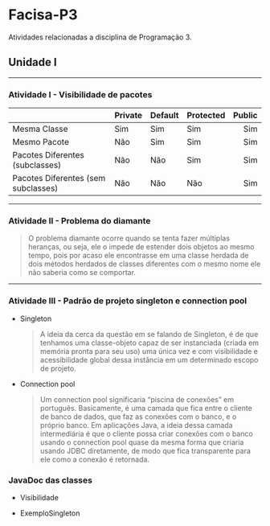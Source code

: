 # Facisa-P3

Atividades relacionadas a disciplina de Programação 3.

## Unidade I
----------
### Atividade I - Visibilidade de pacotes


|                                     | Private | Default | Protected | Public |
|-------------------------------------|---------|:--------| :---------|-------:|
| Mesma Classe                        |   Sim   |   Sim   |    Sim    |   Sim  |
| Mesmo Pacote                        |   Não   |   Sim   |    Sim    |   Sim  |
| Pacotes Diferentes (subclasses)     |   Não   |   Não   |    Sim    |   Sim  |
| Pacotes Diferentes (sem subclasses) |   Não   |   Não   |    Não    |   Sim  |
________________________________________________________________________________________________________________________________________

### Atividade II - Problema do diamante

>  O problema diamante ocorre quando se tenta fazer múltiplas heranças, ou seja, ele o impede de estender dois objetos ao mesmo tempo, pois por acaso ele encontrasse em uma classe herdada de dois métodos herdados de classes diferentes com o mesmo nome ele não saberia como se comportar.

________________________________________________________________________________________________________________________________________

### Atividade III - Padrão de projeto singleton e connection pool

* Singleton

    > A ideia da cerca da questão em se falando de Singleton, é de que tenhamos uma classe-objeto capaz de ser instanciada (criada em memória pronta para seu uso) uma única vez e com visibilidade e acessibilidade global dessa instância em um determinado escopo de projeto. 
    
* Connection pool

    > Um connection pool significaria “piscina de conexões” em português. Basicamente, é uma camada que fica entre o cliente de banco de dados, que faz as conexões com o banco, e o próprio banco. Em aplicações Java, a ideia dessa camada intermediária é que o cliente possa criar conexões com o banco usando o connection pool quase da mesma forma que criaria usando JDBC diretamente, de modo que fica transparente para ele como a conexão é retornada.

### JavaDoc das classes
  
  * Visibilidade
  
  
  
  * ExemploSingleton

